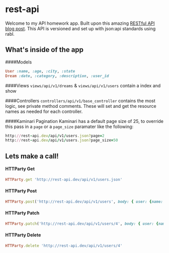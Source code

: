 rest-api
========

Welcome to my API homework app. Built upon this amazing [RESTful API blog post](https://codelation.com/blog/rails-restful-api-just-add-water). This API is versioned and set up with json:api standards using rabl.

What's inside of the app
--------
####Models
```ruby
User :name, :age, :city, :state
Dream :date, :category, :description, :user_id
```

####Views
`views/api/v1/dreams` & `views/api/v1/users` contain a index and show

####Controllers
`controllers/api/v1/base_controller` contains the most logic, see private method comments. These will set and get the resource names as needed for each controller.

####Kaminari Pagination
Kaminari has a default page size of 25, to override this pass in a `page` or a `page_size` paramater like the following:
```ruby
http://rest-api.dev/api/v1/users.json?page=2
http://rest-api.dev/api/v1/users.json?page_size=50
```


Lets make a call!
--------
#### HTTParty Get
```ruby
HTTParty.get 'http://rest-api.dev/api/v1/users.json'
```

#### HTTParty Post
```ruby
HTTParty.post('http://rest-api.dev/api/v1/users', body: { user: {name: "Json", age: "22", city: "Plainsville", state: "NV"} })
```

#### HTTParty Patch
```ruby
HTTParty.patch('http://rest-api.dev/api/v1/users/4', body: { user: {name: "Jason"} })
```

#### HTTParty Delete
```ruby
HTTParty.delete 'http://rest-api.dev/api/v1/users/4'
```
